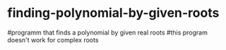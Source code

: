# finding-polynomial-by-given-roots
#programm that finds a polynomial by given real roots
#this program doesn't work for complex roots
